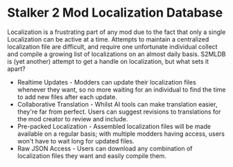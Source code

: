 # Stalker 2 Mod Localization Database

Localization is a frustrating part of any mod due to the fact that only a single Localization can be active at a time. Attempts to maintain a centralized localization file are difficult, and require one unfortunate individual collect and compile a growing list of localizations on an almost daily basis. S2MLDB is (yet another) attempt to get a handle on localization, but what sets it apart?

- Realtime Updates - Modders can update their localization files whenever they want, so no more waiting for an individual to find the time to add new files after each update.
- Collaborative Translation - Whilst AI tools can make translation easier, they're far from perfect. Users can suggest revisions to translations for the mod creator to review and include.
- Pre-packed Localization - Assembled localization files will be made available on a regular basis; with multiple modders having access, users won't have to wait long for updated files.
- Raw JSON Access - Users can download any combination of localization files they want and easily compile them.
